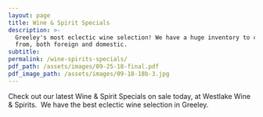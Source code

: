 ```yaml
---
layout: page
title: Wine & Spirit Specials
description: >-
  Greeley's most eclectic wine selection! We have a huge inventory to choose
  from, both foreign and domestic.
subtitle:
permalink: /wine-spirits-specials/
pdf_path: /assets/images/09-25-18-final.pdf
pdf_image_path: /assets/images/09-18-18b-3.jpg
---
```


Check out our latest Wine & Spirit Specials on sale today, at Westlake Wine & Spirits.  We have the best eclectic wine selection in Greeley.